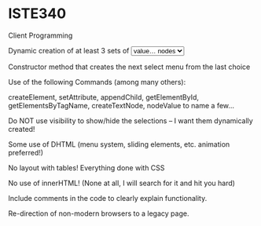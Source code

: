 # ISTE340
Client Programming

Dynamic creation of at least 3 sets of <select><option>value… nodes

Constructor method that creates the next select menu from the last choice

Use of the following Commands (among many others):

createElement, setAttribute, appendChild, getElementById, getElementsByTagName, createTextNode, nodeValue to name a few…

Do NOT use visibility to show/hide the selections – I want them dynamically created!

Some use of DHTML (menu system, sliding elements, etc. animation preferred!)

No layout with tables! Everything done with CSS

No use of innerHTML! (None at all, I will search for it and hit you hard)

Include comments in the code to clearly explain functionality.

Re-direction of non-modern browsers to a legacy page.

